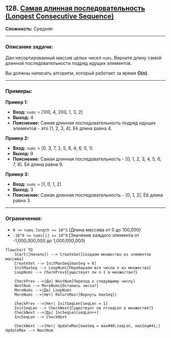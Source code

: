 ## 128. [Самая длинная последовательность (Longest Consecutive Sequence)](https://leetcode.com/problems/longest-consecutive-sequence/)

**Сложность:** Средняя

---

### Описание задачи:

Дан несортированный массив целых чисел `nums`. Верните длину самой длинной последовательности подряд идущих элементов.

Вы должны написать алгоритм, который работает за время **O(n)**.

---

### Примеры:

**Пример 1:**
*   **Вход:** `nums` = [100, 4, 200, 1, 3, 2]
*   **Выход:** 4
*   **Пояснение:** Самая длинная последовательность подряд идущих элементов - это [1, 2, 3, 4]. Её длина равна 4.

**Пример 2:**
*   **Вход:** `nums` = [0, 3, 7, 2, 5, 8, 4, 6, 0, 1]
*   **Выход:** 9
*   **Пояснение:** Самая длинная последовательность - [0, 1, 2, 3, 4, 5, 6, 7, 8]. Её длина равна 9.

**Пример 3:**
*   **Вход:** `nums` = [1, 0, 1, 2]
*   **Выход:** 3
*   **Пояснение:** Самая длинная последовательность - [0, 1, 2]. Её длина равна 3.

---

### Ограничения:

*   `0 <= nums.length <= 10^5` (Длина массива от 0 до 100,000)
*   `-10^9 <= nums[i] <= 10^9` (Значение каждого элемента от -1,000,000,000 до 1,000,000,000)

```mermaid
flowchart TD
    Start([Начало]) --> CreateSet[Создаем множество из элементов массива]
    CreateSet --> InitMaxSeq[maxSeq = 0]
    InitMaxSeq --> LoopNums[Перебираем все числа n из множества]
    LoopNums --> CheckPrev{Существует ли n-1 в множестве?}

    CheckPrev -->|Да| NextNum[Переход к следующему числу]
    NextNum --> MoreNums{Остались числа?}
    MoreNums -->|Да| LoopNums
    MoreNums -->|Нет| ReturnMax([Вернуть maxSeq])

    CheckPrev -->|Нет| InitSeqLen[seqLen = 1]
    InitSeqLen --> CheckNext{Существует ли n+seqLen в множестве?}
    CheckNext -->|Да| IncSeqLen[seqLen++]
    IncSeqLen --> CheckNext

    CheckNext -->|Нет| UpdateMax[maxSeq = max#40;seqLen, maxSeq#41;]
UpdateMax --> NextNum
```